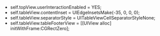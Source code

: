 - self.topView.userInteractionEnabled = YES;
- self.tableView.contentInset = UIEdgeInsetsMake(-35, 0, 0, 0);
- self.tableView.separatorStyle = UITableViewCellSeparatorStyleNone;
- self.tableView.tableFooterView = [[UIView alloc] initWithFrame:CGRectZero];